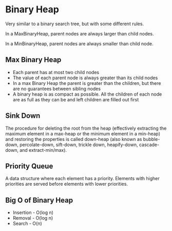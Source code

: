 # Binary Heap

Very similar to a binary search tree, but with some different rules.

In a MaxBinaryHeap, parent nodes are always larger than child nodes.

In a MinBinaryHeap, parent nodes are always smaller than child node.

## Max Binary Heap

* Each parent has at most two child nodes
* The value of each parent node is always greater than its child nodes
* In a max Binary Heap the parent is greater than the children, but there are no guarantees between sibling nodes
* A binary heap is as compact as possible. All the children of each node are as full as they can be and left children are filled out first

## Sink Down

The procedure for deleting the root from the heap (effectively extracting the maximum element in a max-heap or the minimum element in a min-heap) and restoring the properties is called down-heap (also known as bubble-down, percolate-down, sift-down, trickle down, heapify-down, cascade-down, and extract-min/max).

## Priority Queue

A data structure where each element has a priority. Elements with higher priorities are served before elements with lower priorities.

## Big O of Binary Heap

* Insertion - O(log n)
* Removal - O(log n)
* Search - O(n)
